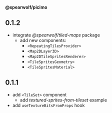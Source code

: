 __@spearwolf/picimo__

## 0.1.2

- integrate _@spearwolf/tiled-maps_ package
  - add new components:
    - `<RepeatingTilesProvider>`
    - `<Map2DLayer3D>`
    - `<Map2DTileSpritesRenderer>`
    - `<TileSpritesGeometry>`
    - `<TileSpritesMaterial>`


## 0.1.1

- add `<TileSet>` component
  - add _textured-sprites-from-tileset_ example
- add `useTextureBitsFromProps` hook
